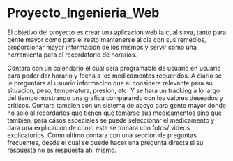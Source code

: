 # Proyecto_Ingenieria_Web
El objetivo del proyecto es crear una aplicacion web la cual sirva, tanto para gente mayor como para el resto mantenerse al dia con sus remedios, proporcionar mayor informacion de los mismos y servir como una herramienta para el recordatorio de horarios.

Contara con un calendario el cual sera programable de usuario en usuario para poder dar horario y fecha a los medicamentos requeridos.
A diario se le preguntara al usuario informacion que el considere relevante para su situacion, peso, temperatura, presion, etc. Y se hara un tracking a lo largo del tiempo mostrando una grafica comparando con los valores deseados y criticos.
Contara tambien con un sistema de apoyo para gente mayor donde no solo al recordarles que tienen que tomarse sus medicamentos sino que tambien, para casos especiales se puede seleccionar el medicamento y dara una explicacion de como este se tomara con fotos/ videos explicatorios.
Como ultimo contara con una seccion de preguntas frecuentes, desde el cual se puede hacer una pregunta directa si su respuesta no es respuesta ahi mismo.